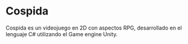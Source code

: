 # Cospida

Cospida es un videojuego en 2D con aspectos RPG, desarrollado en el lenguaje C# utilizando el Game engine Unity.
